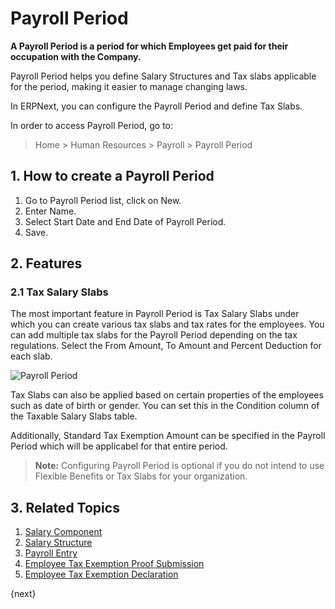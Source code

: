 <!-- add-breadcrumbs -->

# Payroll Period

**A Payroll Period is a period for which Employees get paid for their occupation with the Company.** 

Payroll Period helps you define Salary Structures and Tax slabs applicable for the period, making it easier to manage changing laws.


In ERPNext, you can configure the Payroll Period and define Tax Slabs.

In order to access Payroll Period, go to:

> Home > Human Resources > Payroll > Payroll Period 

## 1. How to create a Payroll Period

1. Go to Payroll Period list, click on New.
1. Enter Name.
1. Select Start Date and End Date of Payroll Period.
1. Save.


## 2. Features

### 2.1 Tax Salary Slabs

The most important feature in Payroll Period is Tax Salary Slabs under which you can create various tax slabs and tax rates for the employees. You can add multiple tax slabs for the Payroll Period depending on the tax regulations. Select the From Amount, To Amount and Percent Deduction for each slab. 


<img class="screenshot" alt="Payroll Period" src="/docs/assets/img/human-resources/payroll-period.png">

 Tax Slabs can also be applied based on certain properties of the employees such as date of birth or gender. You can set this in the Condition column of the Taxable Salary Slabs table.

Additionally, Standard Tax Exemption Amount can be specified in the Payroll Period which will be applicabel for that entire period. 

> **Note:** Configuring Payroll Period is optional if you do not intend to use Flexible Benefits or Tax Slabs for your organization.


## 3. Related Topics

1. [Salary Component](/docs/user/manual/en/human-resources/salary-component)
1. [Salary Structure](/docs/user/manual/en/human-resources/salary-structure)
1. [Payroll Entry](/docs/user/manual/en/human-resources/payroll-entry)
1. [Employee Tax Exemption Proof Submission](/docs/user/manual/en/human-resources/employee-tax-exemption-proof-submission)
1. [Employee Tax Exemption Declaration](/docs/user/manual/en/human-resources/employee-tax-exemption-declaration) 

{next}

